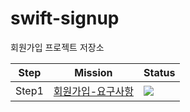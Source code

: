 # swift-signup
회원가입 프로젝트 저장소

|Step|Mission|Status|
|---|---|---|
|Step1|[회원가입-요구사항](./Docs/Step1.md)|<img src="https://img.shields.io/badge/-ING-white?style=flat">|

